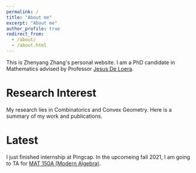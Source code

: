 ```yaml
---
permalink: /
title: "About me"
excerpt: "About me"
author_profile: true
redirect_from: 
  - /about/
  - /about.html
---
```



This is Zhenyang Zhang's personal website. I am a PhD candidate in Mathematics advised by Professor [Jesus De Loera](https://www.math.ucdavis.edu/~deloera/).

Research Interest
======
My research lies in Combinatorics and Convex Geometry. Here is a summary of my work and publications.

Latest
=====
I just finished internship at Pingcap. In the upcomeing fall 2021, I am going to TA for [MAT 150A (Modern Algebra)](https://www.math.ucdavis.edu/~egorskiy/MAT150A-f21/).

